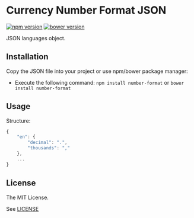 # Currency Number Format JSON

[![npm version](https://badge.fury.io/js/currency-number-format.svg)](https://badge.fury.io/js/currency-number-format) [![bower version](https://badge.fury.io/bo/currency-number-format.svg)](https://badge.fury.io/bo/currency-number-format)

JSON languages object.

## Installation

Copy the JSON file into your project or use npm/bower package manager:

- Execute the following command: `npm install number-format` or `bower install number-format`

## Usage

Structure:

```javascript
{
    "en": {
        "decimal": ".",
        "thousands": ","
    },
    ...
}
```

## License

The MIT License.

See [LICENSE](https://github.com/xsolla/currency-number-format/blob/master/LICENSE)
